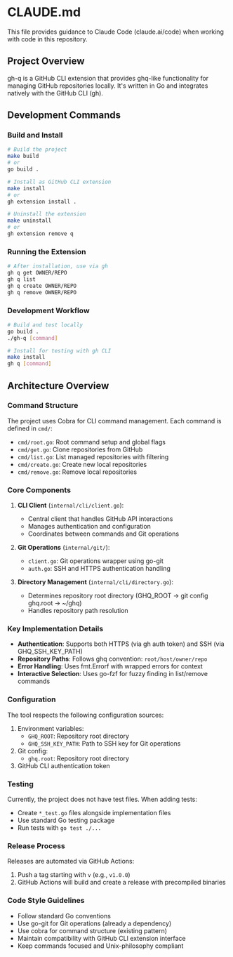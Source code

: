 # CLAUDE.md

This file provides guidance to Claude Code (claude.ai/code) when working with code in this repository.

## Project Overview

gh-q is a GitHub CLI extension that provides ghq-like functionality for managing GitHub repositories locally. It's written in Go and integrates natively with the GitHub CLI (gh).

## Development Commands

### Build and Install
```bash
# Build the project
make build
# or
go build .

# Install as GitHub CLI extension
make install
# or
gh extension install .

# Uninstall the extension
make uninstall
# or
gh extension remove q
```

### Running the Extension
```bash
# After installation, use via gh
gh q get OWNER/REPO
gh q list
gh q create OWNER/REPO
gh q remove OWNER/REPO
```

### Development Workflow
```bash
# Build and test locally
go build .
./gh-q [command]

# Install for testing with gh CLI
make install
gh q [command]
```

## Architecture Overview

### Command Structure
The project uses Cobra for CLI command management. Each command is defined in `cmd/`:
- `cmd/root.go`: Root command setup and global flags
- `cmd/get.go`: Clone repositories from GitHub
- `cmd/list.go`: List managed repositories with filtering
- `cmd/create.go`: Create new local repositories
- `cmd/remove.go`: Remove local repositories

### Core Components

1. **CLI Client** (`internal/cli/client.go`):
   - Central client that handles GitHub API interactions
   - Manages authentication and configuration
   - Coordinates between commands and Git operations

2. **Git Operations** (`internal/git/`):
   - `client.go`: Git operations wrapper using go-git
   - `auth.go`: SSH and HTTPS authentication handling

3. **Directory Management** (`internal/cli/directory.go`):
   - Determines repository root directory (GHQ_ROOT → git config ghq.root → ~/ghq)
   - Handles repository path resolution

### Key Implementation Details

- **Authentication**: Supports both HTTPS (via gh auth token) and SSH (via GHQ_SSH_KEY_PATH)
- **Repository Paths**: Follows ghq convention: `root/host/owner/repo`
- **Error Handling**: Uses fmt.Errorf with wrapped errors for context
- **Interactive Selection**: Uses go-fzf for fuzzy finding in list/remove commands

### Configuration

The tool respects the following configuration sources:
1. Environment variables:
   - `GHQ_ROOT`: Repository root directory
   - `GHQ_SSH_KEY_PATH`: Path to SSH key for Git operations
2. Git config:
   - `ghq.root`: Repository root directory
3. GitHub CLI authentication token

### Testing

Currently, the project does not have test files. When adding tests:
- Create `*_test.go` files alongside implementation files
- Use standard Go testing package
- Run tests with `go test ./...`

### Release Process

Releases are automated via GitHub Actions:
1. Push a tag starting with `v` (e.g., `v1.0.0`)
2. GitHub Actions will build and create a release with precompiled binaries

### Code Style Guidelines

- Follow standard Go conventions
- Use go-git for Git operations (already a dependency)
- Use cobra for command structure (existing pattern)
- Maintain compatibility with GitHub CLI extension interface
- Keep commands focused and Unix-philosophy compliant